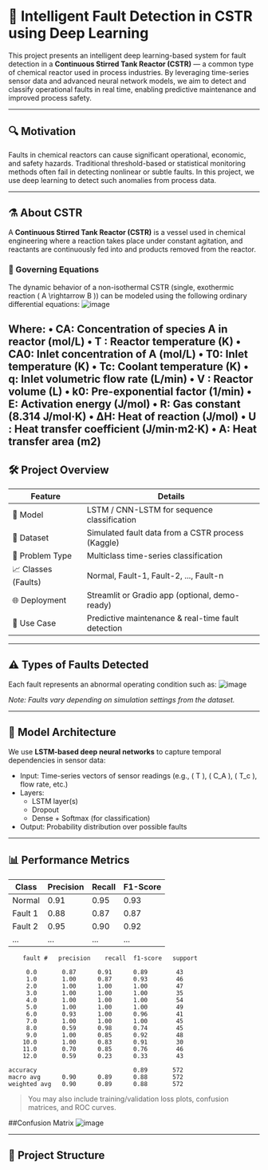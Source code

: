 # 🧠 Intelligent Fault Detection in CSTR using Deep Learning

This project presents an intelligent deep learning-based system for fault detection in a **Continuous Stirred Tank Reactor (CSTR)** — a common type of chemical reactor used in process industries. By leveraging time-series sensor data and advanced neural network models, we aim to detect and classify operational faults in real time, enabling predictive maintenance and improved process safety.

---

## 🔍 Motivation

Faults in chemical reactors can cause significant operational, economic, and safety hazards. Traditional threshold-based or statistical monitoring methods often fail in detecting nonlinear or subtle faults. In this project, we use deep learning to detect such anomalies from process data.

---

## ⚗️ About CSTR

A **Continuous Stirred Tank Reactor (CSTR)** is a vessel used in chemical engineering where a reaction takes place under constant agitation, and reactants are continuously fed into and products removed from the reactor.

### 🧪 Governing Equations

The dynamic behavior of a non-isothermal CSTR (single, exothermic reaction \( A \rightarrow B \)) can be modeled using the following ordinary differential equations:
![image](https://github.com/user-attachments/assets/7799259c-586c-484b-9c05-e519d8741431)



Where:
• CA: Concentration of species A in reactor (mol/L)
• T : Reactor temperature (K)
• CA0: Inlet concentration of A (mol/L)
• T0: Inlet temperature (K)
• Tc: Coolant temperature (K)
• q: Inlet volumetric flow rate (L/min)
• V : Reactor volume (L)
• k0: Pre-exponential factor (1/min)
• E: Activation energy (J/mol)
• R: Gas constant (8.314 J/mol·K)
• ∆H: Heat of reaction (J/mol)
• U : Heat transfer coefficient (J/min·m2·K)
• A: Heat transfer area (m2)
---

## 🛠️ Project Overview

| Feature                    | Details                                                      |
|----------------------------|--------------------------------------------------------------|
| 🧠 Model                   | LSTM / CNN-LSTM for sequence classification                  |
| 🧪 Dataset                 | Simulated fault data from a CSTR process (Kaggle)            |
| 🔎 Problem Type            | Multiclass time-series classification                        |
| 📈 Classes (Faults)        | Normal, Fault-1, Fault-2, ..., Fault-n                        |
| 🌐 Deployment              | Streamlit or Gradio app (optional, demo-ready)               |
| 🧪 Use Case                | Predictive maintenance & real-time fault detection           |

---

## ⚠️ Types of Faults Detected

Each fault represents an abnormal operating condition such as:
![image](https://github.com/user-attachments/assets/76f3b078-66b4-4e5a-8d57-87ca6d38fde1)

*Note: Faults vary depending on simulation settings from the dataset.*

---

## 🧠 Model Architecture

We use **LSTM-based deep neural networks** to capture temporal dependencies in sensor data:

- Input: Time-series vectors of sensor readings (e.g., \( T \), \( C_A \), \( T_c \), flow rate, etc.)
- Layers:
  - LSTM layer(s)
  - Dropout
  - Dense + Softmax (for classification)
- Output: Probability distribution over possible faults

---

## 📊 Performance Metrics

| Class        | Precision | Recall | F1-Score |
|--------------|-----------|--------|----------|
| Normal       | 0.91      | 0.95   | 0.93     |
| Fault 1      | 0.88      | 0.87   | 0.87     |
| Fault 2      | 0.95      | 0.90   | 0.92     |
| ...          | ...       | ...    | ...      |


        fault #   precision    recall  f1-score   support

         0.0       0.87      0.91      0.89        43
         1.0       1.00      0.87      0.93        46
         2.0       1.00      1.00      1.00        47
         3.0       1.00      1.00      1.00        35
         4.0       1.00      1.00      1.00        54
         5.0       1.00      1.00      1.00        49
         6.0       0.93      1.00      0.96        41
         7.0       1.00      1.00      1.00        45
         8.0       0.59      0.98      0.74        45
         9.0       1.00      0.85      0.92        48
        10.0       1.00      0.83      0.91        30
        11.0       0.70      0.85      0.76        46
        12.0       0.59      0.23      0.33        43

    accuracy                           0.89       572
    macro avg      0.90      0.89      0.88       572
    weighted avg   0.90      0.89      0.88       572


> You may also include training/validation loss plots, confusion matrices, and ROC curves.


##Confusion Matrix
![image](https://github.com/user-attachments/assets/48b657b8-d3e9-47ea-bbc7-14246f51a451)


---

## 📁 Project Structure

